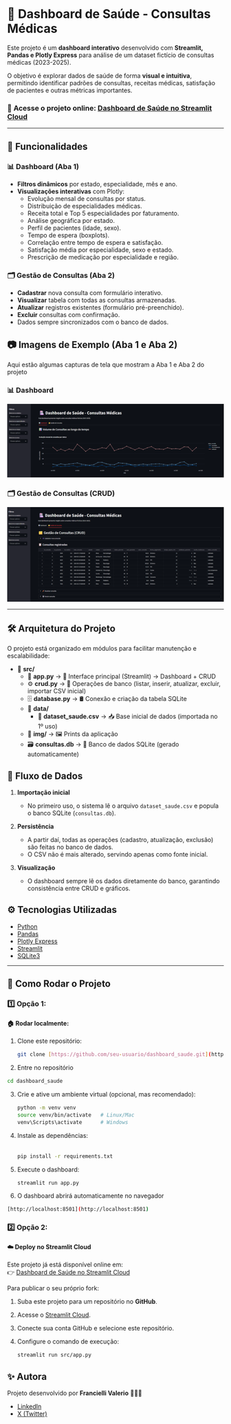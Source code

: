 # 🏥 Dashboard de Saúde - Consultas Médicas

Este projeto é um **dashboard interativo** desenvolvido com **Streamlit, Pandas e Plotly Express** para análise de um dataset fictício de consultas médicas (2023-2025).

O objetivo é explorar dados de saúde de forma **visual e intuitiva**, permitindo identificar padrões de consultas, receitas médicas, satisfação de pacientes e outras métricas importantes.


### 📌 **Acesse o projeto online:** [Dashboard de Saúde no Streamlit Cloud](https://dashboardsaude.streamlit.app/)

---

## 🚀 Funcionalidades

### 📊 **Dashboard (Aba 1)**
- **Filtros dinâmicos** por estado, especialidade, mês e ano.
- **Visualizações interativas** com Plotly:
  - Evolução mensal de consultas por status.
  - Distribuição de especialidades médicas.
  - Receita total e Top 5 especialidades por faturamento.
  - Análise geográfica por estado.
  - Perfil de pacientes (idade, sexo).
  - Tempo de espera (boxplots).
  - Correlação entre tempo de espera e satisfação.
  - Satisfação média por especialidade, sexo e estado.
  - Prescrição de medicação por especialidade e região.

### 🗂️ **Gestão de Consultas (Aba 2)**
- **Cadastrar** nova consulta com formulário interativo.
- **Visualizar** tabela com todas as consultas armazenadas.
- **Atualizar** registros existentes (formulário pré-preenchido).
- **Excluir** consultas com confirmação.
- Dados sempre sincronizados com o banco de dados.

## 📷 Imagens de Exemplo (Aba 1 e Aba 2)

Aqui estão algumas capturas de tela que mostram a Aba 1 e Aba 2 do projeto

### 📊 Dashboard
![Dashboard](img/pag_inicial.png)

### 🗂️ Gestão de Consultas (CRUD)
![Gestão de Consultas](img/gestao_consultas.png)

---
## 🛠️ Arquitetura do Projeto

O projeto está organizado em módulos para facilitar manutenção e escalabilidade:

- 📂 **src/**
  - 📄 **app.py** → 🎨 Interface principal (Streamlit) → Dashboard + CRUD
  - ⚙️ **crud.py** → 🔄 Operações de banco (listar, inserir, atualizar, excluir, importar CSV inicial)
  - 🗄️ **database.py** → 🛢️ Conexão e criação da tabela SQLite
  - 📂 **data/**
    - 📑 **dataset_saude.csv** → 📥 Base inicial de dados (importada no 1º uso)
  - 📂 **img/** → 🖼️ Prints da aplicação
  - 🗃️ **consultas.db** → 📌 Banco de dados SQLite (gerado automaticamente)

## 💾 Fluxo de Dados

1. **Importação inicial**  
   - No primeiro uso, o sistema lê o arquivo `dataset_saude.csv` e popula o banco SQLite (`consultas.db`).

2. **Persistência**  
   - A partir daí, todas as operações (cadastro, atualização, exclusão) são feitas no banco de dados.
   - O CSV não é mais alterado, servindo apenas como fonte inicial.

3. **Visualização**  
   - O dashboard sempre lê os dados diretamente do banco, garantindo consistência entre CRUD e gráficos.


## ⚙️ Tecnologias Utilizadas

* [Python](https://www.python.org/)
* [Pandas](https://pandas.pydata.org/)
* [Plotly Express](https://plotly.com/python/plotly-express/)
* [Streamlit](https://streamlit.io/)
* [SQLite3](https://www.sqlite.org/)
---
## 🚀 Como Rodar o Projeto

### 1️⃣ Opção 1:

#### 🏠 Rodar localmente:

1. Clone este repositório:

   ```bash
   git clone [https://github.com/seu-usuario/dashboard_saude.git](https://github.com/seu-usuario/dashboard_saude.git)
   
2. Entre no repositório

  ``` bash
  cd dashboard_saude
  ````

3. Crie e ative um ambiente virtual (opcional, mas recomendado):

   ```bash
   python -m venv venv
   source venv/bin/activate   # Linux/Mac
   venv\Scripts\activate      # Windows

4. Instale as dependências:

   ```bash

   pip install -r requirements.txt

5. Execute o dashboard:

   ```bash
   streamlit run app.py

6. O dashboard abrirá automaticamente no navegador 

  ``` bash
[http://localhost:8501](http://localhost:8501)
  
  ```
### 2️⃣ Opção 2:
#### ☁️ Deploy no Streamlit Cloud

Este projeto já está disponível online em:  
👉 [Dashboard de Saúde no Streamlit Cloud](https://dashboardsaude.streamlit.app/)

Para publicar o seu próprio fork:

1. Suba este projeto para um repositório no **GitHub**.  
2. Acesse o [Streamlit Cloud](https://streamlit.io/cloud).  
3. Conecte sua conta GitHub e selecione este repositório.  
4. Configure o comando de execução:

   ```bash
   streamlit run src/app.py

## ✨ Autora

Projeto desenvolvido por **Francielli Valerio** 👩🏿‍💻  
- [LinkedIn](https://www.linkedin.com/in/franciellivalerio/)  
- [X (Twitter)](https://x.com/httpsfranverse)
